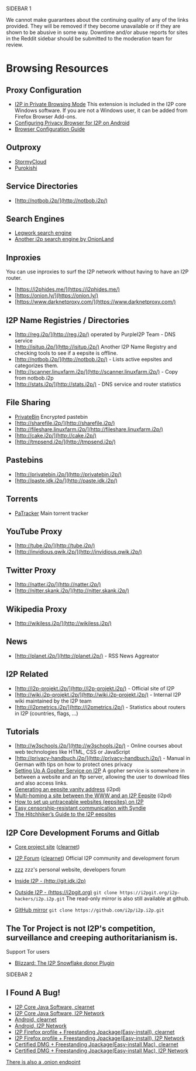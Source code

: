 SIDEBAR 1

We cannot make guarantees about the continuing quality of any of the links provided. They will be removed if they become unavailable or if they are shown to be abusive in some way. Downtime and/or abuse reports for sites in the Reddit sidebar should be submitted to the moderation team for review.


# Browsing Resources

## Proxy Configuration
- [I2P in Private Browsing Mode](https://addons.mozilla.org/en-US/firefox/addon/i2p-in-private-browsing/)
This extension is included in the I2P core Windows software. If you are not a Windows user, it can be added from Firefox Browser Add-ons.
- [Configuring Privacy Browser for I2P on Android](https://eyedeekay.github.io/)
- [Browser Configuration Guide](https://geti2p.net/en/about/browser-config)

## Outproxy
- [StormyCloud](https://stormycloud.org/)
- [Purokishi](http://outproxy.purokishi.i2p/)

## Service Directories
- [http://notbob.i2p/](http://notbob.i2p/)

## Search Engines
- [Legwork search engine](http://legwork.i2p/)
- [Another i2p search engine by OnionLand](http://i2psearch.i2p/)

## Inproxies
You can use inproxies to surf the I2P network without having to have an I2P router.
- [https://i2phides.me/](https://i2phides.me/)
- [https://onion.ly/](https://onion.ly/)
- [https://www.darknetproxy.com/](https://www.darknetproxy.com/)

## I2P Name Registries / Directories
- [http://reg.i2p/](http://reg.i2p/) operated by PurpleI2P Team - DNS service
- [http://isitup.i2p/](http://isitup.i2p/) Another I2P Name Registry and checking tools to see if a eepsite is offline.
- [http://notbob.i2p/](http://notbob.i2p/) - Lists active eepsites and categorizes them.
- [http://scanner.linuxfarm.i2p/](http://scanner.linuxfarm.i2p/) - Copy from notbob.i2p
- [http://stats.i2p/](http://stats.i2p/) - DNS service and router statistics

## File Sharing
- [PrivateBin](http://paste.r4sas.i2p/) Encrypted pastebin
- [http://sharefile.i2p/](http://sharefile.i2p/)
- [http://fileshare.linuxfarm.i2p/](http://fileshare.linuxfarm.i2p/)
- [http://cake.i2p/](http://cake.i2p/)
- [http://tmpsend.i2p/](http://tmpsend.i2p/)

## Pastebins
- [http://privatebin.i2p/](http://privatebin.i2p/)
- [http://paste.idk.i2p/](http://paste.idk.i2p/)

## Torrents
- [PaTracker](http://tracker2.postman.i2p/) Main torrent tracker

## YouTube Proxy
- [http://tube.i2p/](http://tube.i2p/)
- [http://invidious.qwik.i2p/](http://invidious.qwik.i2p/)

## Twitter Proxy
- [http://natter.i2p/](http://natter.i2p/)
- [http://nitter.skank.i2p/](http://nitter.skank.i2p/)

## Wikipedia Proxy
- [http://wikiless.i2p/](http://wikiless.i2p/)

## News
- [http://planet.i2p/](http://planet.i2p/) - RSS News Aggreator

## I2P Related
- [http://i2p-projekt.i2p/](http://i2p-projekt.i2p/) - Official site of I2P
- [http://wiki.i2p-projekt.i2p/](http://wiki.i2p-projekt.i2p/) - Internal I2P wiki maintained by the I2P team
- [http://i2pmetrics.i2p/](http://i2pmetrics.i2p/) - Statistics about routers in I2P (countries, flags, ...)

## Tutorials
- [http://w3schools.i2p/](http://w3schools.i2p/) - Online courses about web technologies like HTML, CSS or JavaScript
- [http://privacy-handbuch.i2p/](http://privacy-handbuch.i2p/) - Manual in German with tips on how to protect ones privacy
- [Setting Up A Gopher Service on I2P](http://digitalsr.i2p/computing/gopher.html)
A gopher service is somewhere in between a website and an ftp server, allowing the user to download files and also access links.
- [Generating an eepsite vanity address](https://www.bentasker.co.uk/posts/documentation/general/generating-an-i2p-eepsite-vanity-address.html#) (i2pd)
- [Multi-homing a site between the WWW and an I2P Eepsite](https://www.bentasker.co.uk/posts/blog/privacy/multi-homing-a-site-between-www-and-i2p-eepsite.html#) (i2pd)
- [How to set up untraceable websites (eepsites) on I2P](https://mhatta.medium.com/how-to-set-up-untraceable-websites-eepsites-on-i2p-1fe26069271d)
- [Easy censorship-resistant communication with Syndie](https://mhatta.medium.com/easy-censorship-resistant-communication-with-syndie-e063a6c9cf35)
- [The Hitchhiker’s Guide to the I2P eepsites](https://mhatta.medium.com/the-hitchhikers-guide-to-the-i2p-eepsites-e4dfe6bb7a45)

## I2P Core Development Forums and Gitlab
- [Core project site](http://i2p-projekt.i2p/) ([clearnet](https://geti2p.net/en/))
- [I2P Forum](http://i2pforum.i2p/) ([clearnet](https://i2pforum.net/)) Official I2P community and development forum
- [zzz](http://zzz.i2p/) zzz's personal website, developers forum

- [Inside I2P - (http://git.idk.i2p)](http://git.idk.i2p/)
- [Outside I2P - (https://i2pgit.org)](https://i2pgit.org/)
`git clone https://i2pgit.org/i2p-hackers/i2p.i2p.git`
The read-only mirror is also still available at github.

- [GitHub mirror](https://github.com/i2p/i2p.i2p)
`git clone https://github.com/i2p/i2p.i2p.git`

## The Tor Project is not I2P's competition, surveillance and creeping authoritarianism is.
Support Tor users
- [Blizzard: The I2P Snowflake donor Plugin](https://eyedeekay.github.io/)

SIDEBAR 2

## I Found A Bug!
- [I2P Core Java Software, clearnet](https://i2pgit.org/i2p-hackers/i2p.i2p) 
- [I2P Core Java Software, I2P Network](http://git.idk.i2p/i2p-hackers/i2p.i2p) 
- [Android, clearnet](https://i2pgit.org/i2p-hackers/i2p.android.base)
- [Android, I2P Network](http://git.idk.i2p/i2p-hackers/i2p.android.base) 
- [I2P Firefox profile + Freestanding Jpackage(Easy-install), clearnet](https://i2pgit.org/i2p-hackers/i2p.firefox) 
- [I2P Firefox profile + Freestanding Jpackage(Easy-install), I2P Network](http://git.idk.i2p/i2p-hackers/i2p.firefox) 
- [Certified DMG + Freestanding Jpackage(Easy-install Mac), clearnet](https://i2pgit.org/i2p-hackers/i2p-jpackage-mac) 
- [Certified DMG + Freestanding Jpackage(Easy-install Mac), I2P Network](http://git.idk.i2p/i2p-hackers/i2p-jpackage-mac) 

[There is also a .onion endpoint](http://47ggr2fa3vnwfyhvgskzdmr3i32eijwymxohtxsls45dulmriwxszjad.onion/)
